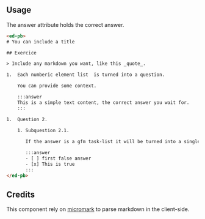 ## Usage

The answer attribute holds the correct answer.

```html
<ed-pb>
# You can include a title

## Exercice

> Include any markdown you want, like this _quote_.

1.  Each numberic element list  is turned into a question.

    You can provide some context.

    :::answer
    This is a simple text content, the correct answer you wait for.
    :::

1.  Question 2.
    
    1. Subquestion 2.1.

       If the answer is a gfm task-list it will be turned into a single choice question.

       :::answer
       - [ ] first false answer
       - [x] This is true
       :::
</ed-pb>
```


## Credits

This component rely on [micromark](https://github.com/micromark) to parse
markdown in the client-side.